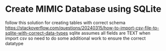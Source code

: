 # Create MIMIC Database using SQLite

follow this solution for creating tables with correct schema
https://stackoverflow.com/questions/20240315/how-to-import-csv-file-to-sqlite-with-correct-data-types
sqlite assumes all fields are TEXT when import csv so need to do some additional work to ensure the correct datatype